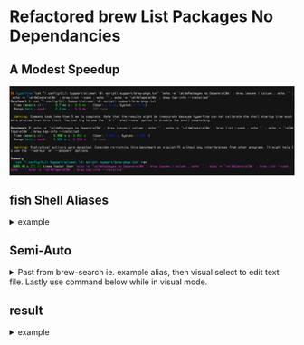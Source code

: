 # Refactored brew List Packages No Dependancies

## A Modest Speedup

<img width="1000" alt="refactored aliase" src="https://raw.githubusercontent.com/KyleGortych/sample_work/main/refactored_alias/Refactored%20brew%20list.png">

## fish Shell Aliases

<details>
<summary>example</summary>

``` fish
function brew-ls
  cat ~/path/file
end

function brew-seach
  echo -e '\e[4mPackages no Depens\e[0m' ; brew leaves | column ; echo '' ; echo -e '\e[4mCasks\e[0m' ; brew list --cask ; echo '' ; echo -e '\e[4mTaps\e[0m' ; brew tap-info --installed
end
```
</details>

## Semi-Auto
<details>
<summary>Past from brew-search ie. example alias, then visual select to edit text file. Lastly use command below while in visual mode.</summary>
  
``` vim
:'<,'>!column -t
```

</details>

## result
<details>
<summary>example</summary>
<pre>
  Packages no Depens
  -------------------
  pkg1 pkg4 pkg7
  pkg2 pkg5 pkg8
  pkg3 pkg6 pkg9
</pre>
<pre>
  Casks
  ------
  cask1 cask4 cask7
  cask2 cask5 cask8
  cask3 cask6 cask9
</pre>
<pre>
  Taps/3d Party
  --------------
  name: num casks
  /usr/local/Homebrew/Library/Taps/ (num files, num KB)
  From: https://github.com/pkg-name
</pre>
</details>
